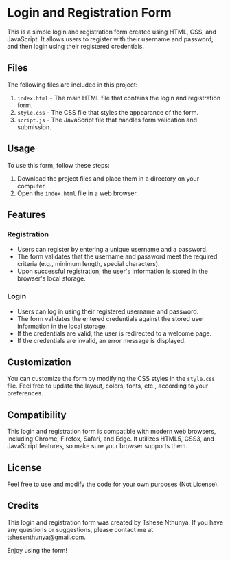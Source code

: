 # Login and Registration Form

This is a simple login and registration form created using HTML, CSS, and JavaScript. It allows users to register with their username and password, and then login using their registered credentials.

## Files

The following files are included in this project:

1. `index.html` - The main HTML file that contains the login and registration form.
2. `style.css` - The CSS file that styles the appearance of the form.
3. `script.js` - The JavaScript file that handles form validation and submission.

## Usage

To use this form, follow these steps:

1. Download the project files and place them in a directory on your computer.
2. Open the `index.html` file in a web browser.

## Features

### Registration

- Users can register by entering a unique username and a password.
- The form validates that the username and password meet the required criteria (e.g., minimum length, special characters).
- Upon successful registration, the user's information is stored in the browser's local storage.

### Login

- Users can log in using their registered username and password.
- The form validates the entered credentials against the stored user information in the local storage.
- If the credentials are valid, the user is redirected to a welcome page.
- If the credentials are invalid, an error message is displayed.

## Customization

You can customize the form by modifying the CSS styles in the `style.css` file. Feel free to update the layout, colors, fonts, etc., according to your preferences.

## Compatibility

This login and registration form is compatible with modern web browsers, including Chrome, Firefox, Safari, and Edge. It utilizes HTML5, CSS3, and JavaScript features, so make sure your browser supports them.

## License

Feel free to use and modify the code for your own purposes (Not License).

## Credits

This login and registration form was created by Tshese Nthunya. If you have any questions or suggestions, please contact me at tshesenthunya@gmail.com.

Enjoy using the form!
